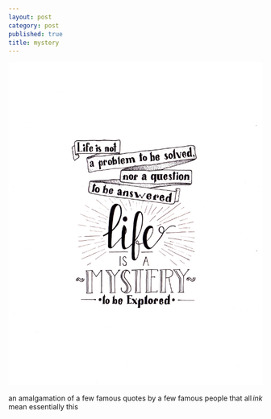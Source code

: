 ```yaml
---
layout: post
category: post
published: true
title: mystery
---
```

![mystery](/media/mystery-1200w.jpeg)
<!--more-->
<span class='date' style='float:right;'>*ink*</span>   
  
an amalgamation of a few famous quotes by a few famous people that all mean essentially this
